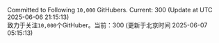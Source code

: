 Committed to Following `10,000` GitHubers. Current: <!-- FOLLOWING_COUNT -->300<!-- FOLLOWING_COUNT --> (Update at UTC <!-- LAST_UPDATED -->2025-06-06 21:15:13<!-- LAST_UPDATED -->)<br>
致力于关注`10,000`个GitHuber。当前：<!-- FOLLOWING_COUNT -->300<!-- FOLLOWING_COUNT --> (更新于北京时间 <!-- LAST_UPDATED_CST -->2025-06-07 05:15:13<!-- LAST_UPDATED_CST -->)
